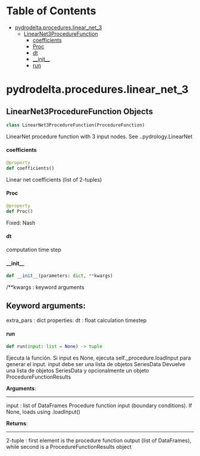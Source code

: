 # Table of Contents

* [pydrodelta.procedures.linear\_net\_3](#pydrodelta.procedures.linear_net_3)
  * [LinearNet3ProcedureFunction](#pydrodelta.procedures.linear_net_3.LinearNet3ProcedureFunction)
    * [coefficients](#pydrodelta.procedures.linear_net_3.LinearNet3ProcedureFunction.coefficients)
    * [Proc](#pydrodelta.procedures.linear_net_3.LinearNet3ProcedureFunction.Proc)
    * [dt](#pydrodelta.procedures.linear_net_3.LinearNet3ProcedureFunction.dt)
    * [\_\_init\_\_](#pydrodelta.procedures.linear_net_3.LinearNet3ProcedureFunction.__init__)
    * [run](#pydrodelta.procedures.linear_net_3.LinearNet3ProcedureFunction.run)

<a id="pydrodelta.procedures.linear_net_3"></a>

# pydrodelta.procedures.linear\_net\_3

<a id="pydrodelta.procedures.linear_net_3.LinearNet3ProcedureFunction"></a>

## LinearNet3ProcedureFunction Objects

```python
class LinearNet3ProcedureFunction(ProcedureFunction)
```

LinearNet procedure function with 3 input nodes. See ..pydrology.LinearNet

<a id="pydrodelta.procedures.linear_net_3.LinearNet3ProcedureFunction.coefficients"></a>

#### coefficients

```python
@property
def coefficients()
```

Linear net coefficients (list of 2-tuples)

<a id="pydrodelta.procedures.linear_net_3.LinearNet3ProcedureFunction.Proc"></a>

#### Proc

```python
@property
def Proc()
```

Fixed: Nash

<a id="pydrodelta.procedures.linear_net_3.LinearNet3ProcedureFunction.dt"></a>

#### dt

computation time step

<a id="pydrodelta.procedures.linear_net_3.LinearNet3ProcedureFunction.__init__"></a>

#### \_\_init\_\_

```python
def __init__(parameters: dict, **kwargs)
```

/**kwargs : keyword arguments

Keyword arguments:
------------------
extra_pars : dict
    properties:
    dt : float 
        calculation timestep

<a id="pydrodelta.procedures.linear_net_3.LinearNet3ProcedureFunction.run"></a>

#### run

```python
def run(input: list = None) -> tuple
```

Ejecuta la función. Si input es None, ejecuta self._procedure.loadInput para generar el input. input debe ser una lista de objetos SeriesData
Devuelve una lista de objetos SeriesData y opcionalmente un objeto ProcedureFunctionResults

**Arguments**:

  -----------
  input : list of DataFrames
  Procedure function input (boundary conditions). If None, loads using .loadInput()
  

**Returns**:

  --------
  2-tuple : first element is the procedure function output (list of DataFrames), while second is a ProcedureFunctionResults object

